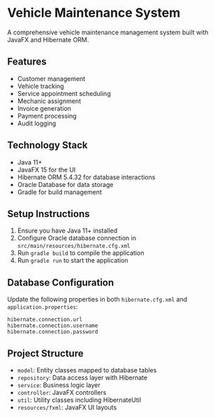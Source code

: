 # Vehicle Maintenance System

A comprehensive vehicle maintenance management system built with JavaFX and Hibernate ORM.

## Features

- Customer management
- Vehicle tracking
- Service appointment scheduling
- Mechanic assignment
- Invoice generation
- Payment processing
- Audit logging

## Technology Stack

- Java 11+
- JavaFX 15 for the UI
- Hibernate ORM 5.4.32 for database interactions
- Oracle Database for data storage
- Gradle for build management

## Setup Instructions

1. Ensure you have Java 11+ installed
2. Configure Oracle database connection in `src/main/resources/hibernate.cfg.xml`
3. Run `gradle build` to compile the application
4. Run `gradle run` to start the application

## Database Configuration

Update the following properties in both `hibernate.cfg.xml` and `application.properties`:

```
hibernate.connection.url
hibernate.connection.username
hibernate.connection.password
```

## Project Structure

- `model`: Entity classes mapped to database tables
- `repository`: Data access layer with Hibernate
- `service`: Business logic layer
- `controller`: JavaFX controllers
- `util`: Utility classes including HibernateUtil
- `resources/fxml`: JavaFX UI layouts
